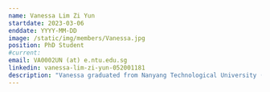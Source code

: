 ```yaml
---
name: Vanessa Lim Zi Yun
startdate: 2023-03-06
enddate: YYYY-MM-DD
image: /static/img/members/Vanessa.jpg
position: PhD Student
#current:
email: VA0002UN (at) e.ntu.edu.sg
linkedin: vanessa-lim-zi-yun-052001181
description: "Vanessa graduated from Nanyang Technological University (NTU) with a Bachelor of Science in Chemistry and Biological Chemistry. Since she was young, she has been interested in various skin conditions, such as acne vulgaris, atopic dermatitis, and skin aging. One of her dreams is to eventually explore the role of the gut microbiome in these skin conditions. Vanessa is currently pursuing a Ph.D. in skin aging at Professor Maurice's lab from NTU Lee Kong Chian School of Medicine. Her lab rotation is at the Kasahara lab, where she learns how to culture anaerobic gut microbes. In her free time, Vanessa enjoys watching drama and playing with her two bunnies at home!" 
---
```


